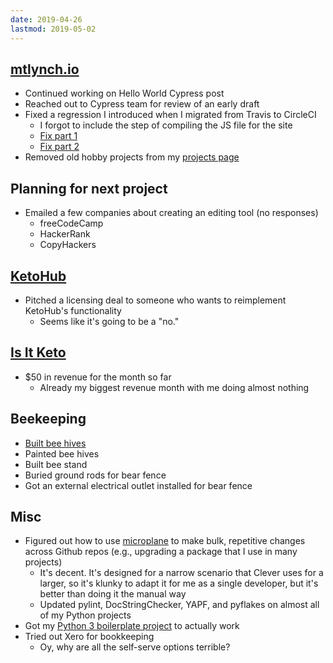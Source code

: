 ```yaml
---
date: 2019-04-26
lastmod: 2019-05-02
---
```


## [mtlynch.io](https://mtlynch.io)

- Continued working on Hello World Cypress post
- Reached out to Cypress team for review of an early draft
- Fixed a regression I introduced when I migrated from Travis to CircleCI
  - I forgot to include the step of compiling the JS file for the site
  - [Fix part 1](https://github.com/mtlynch/mtlynch.io/pull/399)
  - [Fix part 2](https://github.com/mtlynch/mtlynch.io/pull/400)
- Removed old hobby projects from my [projects page](https://mtlynch.io/projects/)

## Planning for next project

- Emailed a few companies about creating an editing tool (no responses)
  - freeCodeCamp
  - HackerRank
  - CopyHackers

## [KetoHub](https://ketohub.io)

- Pitched a licensing deal to someone who wants to reimplement KetoHub's functionality
  - Seems like it's going to be a "no."

## [Is It Keto](https://isitketo.org)

- $50 in revenue for the month so far
  - Already my biggest revenue month with me doing almost nothing

## Beekeeping

- [Built bee hives](https://photos.app.goo.gl/5EbuPE5r7zfuaAcZ9)
- Painted bee hives
- Built bee stand
- Buried ground rods for bear fence
- Got an external electrical outlet installed for bear fence

## Misc

- Figured out how to use [microplane](https://github.com/Clever/microplane) to make bulk, repetitive changes across Github repos (e.g., upgrading a package that I use in many projects)
  - It's decent. It's designed for a narrow scenario that Clever uses for a larger, so it's klunky to adapt it for me as a single developer, but it's better than doing it the manual way
  - Updated pylint, DocStringChecker, YAPF, and pyflakes on almost all of my Python projects
- Got my [Python 3 boilerplate project](https://github.com/mtlynch/python3_seed) to actually work
- Tried out Xero for bookkeeping
  - Oy, why are all the self-serve options terrible?
